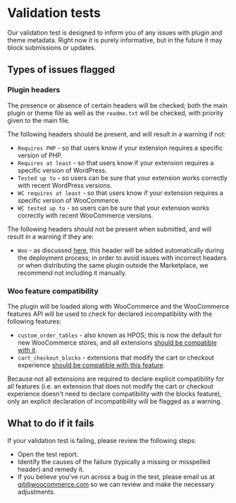 # Validation tests

Our validation test is designed to inform you of any issues with plugin and theme metadata. Right now it is purely informative, but in the future it may block submissions or updates.

## Types of issues flagged

### Plugin headers

The presence or absence of certain headers will be checked; both the main plugin or theme file as well as the `readme.txt` will be checked, with priority given to the main file.

The following headers should be present, and will result in a warning if not:

- `Requires PHP` - so that users know if your extension requires a specific version of PHP.
- `Requires at least` - so that users know if your extension requires a specific version of WordPress.
- `Tested up to` - so users can be sure that your extension works correctly with recent WordPress versions.
- `WC requires at least` - so that users know if your extension requires a specific version of WooCommerce.
- `WC tested up to` - so users can be sure that your extension works correctly with recent WooCommerce versions.

The following headers should not be present when submitted, and will result in a warning if they are:

- `Woo` - as discussed [here](https://woocommerce.com/document/create-a-plugin/#section-14), this header will be added automatically during the deployment process; in order to avoid issues with incorrect headers or when distributing the same plugin outside the Marketplace, we recommend not including it manually.

### Woo feature compatibility

The plugin will be loaded along with WooCommerce and the WooCommerce features API will be used to check for declared incompatibility with the following features:

- `custom_order_tables` - also known as HPOS; this is now the default for new WooCommerce stores, and all extensions [should be compatible with it](https://developer.woocommerce.com/docs/hpos-extension-recipe-book/#2-supporting-high-performance-order-storage-in-your-extension).
- `cart_checkout_blocks` - extensions that modify the cart or checkout experience [should be compatible with this feature](https://developer.woocommerce.com/2023/11/06/faq-extending-cart-and-checkout-blocks/).

Because not all extensions are required to declare explicit compatibility for all features (i.e. an extension that does not modify the cart or checkout experience doesn't need to declare compatibility with the blocks feature), only an explicit declaration of incompatibility will be flagged as a warning.

## What to do if it fails

If your validation test is failing, please review the following steps:
- Open the test report.
- Identify the causes of the failure (typically a missing or misspelled header) and remedy it.
- If you believe you've run across a bug in the test, please email us at qit@woocommerce.com so we can review and make the necessary adjustments.
